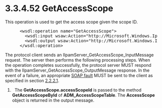 <html dir="LTR" xmlns:mshelp="http://msdn.microsoft.com/mshelp" xmlns:ddue="http://ddue.schemas.microsoft.com/authoring/2003/5" xmlns:xlink="http://www.w3.org/1999/xlink" xmlns:tool="http://www.microsoft.com/tooltip">
 <body>
 <div id="header">
 <h1 class="heading">3.3.4.52 GetAccessScope</h1>
 </div>
 <div id="mainSection">
 <div id="mainBody">
 <div id="allHistory" class="saveHistory"></div>
 <div id="sectionSection0" class="section" name="collapseableSection">
 

<p>This operation is used to get the access scope given the
scope ID.</p>

<dl>
<dd>
<div><pre> &lt;wsdl:operation name=&quot;GetAccessScope&quot;&gt;
   &lt;wsdl:input wsaw:Action=&quot;http://Microsoft.Windows.Ipam/IIpamServer/GetAccessScope&quot; message=&quot;ipam:IIpamServer_GetAccessScope_InputMessage&quot; /&gt;
   &lt;wsdl:output wsaw:Action=&quot;http://Microsoft.Windows.Ipam/IIpamServer/GetAccessScopeResponse&quot; message=&quot;ipam:IIpamServer_GetAccessScope_OutputMessage&quot; /&gt;
 &lt;/wsdl:operation&gt;
</pre></div>
</dd></dl>

<p>The protocol client sends an
IIpamServer_GetAccessScope_InputMessage request. The server then performs the
following processing steps. When the operation completes successfully, the
protocol server MUST respond with the IIpamServer_GetAccessScope_OutputMessage
response. In the event of a failure, an appropriate <a href="21b4a631-8f28-420f-822f-c5f879d5046e.md#gt_ec8728a8-1a75-426f-8767-aa1932c7c19f">SOAP fault</a> MUST be sent to
the client as specified in section <a href="a90ad88d-2468-4ac1-bbb9-8f921d15bbc8.md">2.2.2.1</a>.</p>

<ol><li><p><span> </span>  The <b>GetAccessScope.accessScopeId</b>
is passed to the method <b>GetAccessScopeById</b> of <b>ADM_AccessScopeTable</b>.
The <b>AccessScope</b> object is returned in the output message.</p>

</li></ol>
 </div>
 </div>
 </div>
 </body>
</html>
